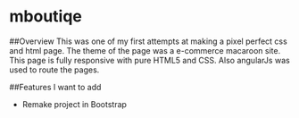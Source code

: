 # mboutiqe

##Overview
This was one of my first attempts at making a pixel perfect css and html page. The theme of the page was a e-commerce macaroon site. This page is fully responsive with pure HTML5 and CSS. Also angularJs was used to route the pages.

##Features I want to add

* Remake project in Bootstrap